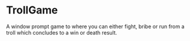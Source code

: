 # TrollGame
A window prompt game to where you can either fight, bribe or run from a troll which concludes to a win or death result.
